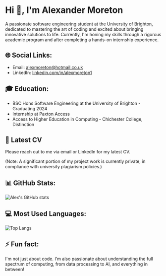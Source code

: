 # Hi 👋, I'm Alexander Moreton

A passionate software engineering student at the University of Brighton, dedicated to mastering the art of coding and excited about bringing innovative solutions to life. Currently, I'm honing my skills through a rigorous academic program and after completing a hands-on internship experience.

## 🌐 Social Links:
- Email: [alexmoreton@hotmail.co.uk](mailto:alexmoreton@hotmail.co.uk)
- LinkedIn: [linkedin.com/in/alexmoreton1](https://www.linkedin.com/in/alexmoreton1)

## 🎓 Education:

- BSC Hons Software Engineering at the University of Brighton - Graduating 2024
- Internship at Paxton Access
- Access to Higher Education in Computing - Chichester College, Distinction

## 📄 Latest CV
Please reach out to me via email or LinkedIn for my latest CV.

(Note: A significant portion of my project work is currently private, in compliance with university plagiarism policies.)
## 📊 GitHub Stats:

![Alex's GitHub stats](https://github-readme-stats.vercel.app/api?username=AlexMoreton1&show_icons=true&theme=radical)

## 💻 Most Used Languages:

![Top Langs](https://github-readme-stats.vercel.app/api/top-langs/?username=AlexMoreton1&layout=compact)


## ⚡ Fun fact:

I'm not just about code. I'm also passionate about understanding the full spectrum of computing, from data processing to AI, and everything in between!

<!--
## 💼 Professional Skills:

```text
JavaScript   ███████████░░   70%
Java         ████████░░░░░   50%
Python       ███████░░░░░░   40%
-->

<!--
**AlexMoreton1/AlexMoreton1** is a ✨ _special_ ✨ repository because its `README.md` (this file) appears on your GitHub profile.

Here are some ideas to get you started:

- 🔭 I’m currently working on ...
- 🌱 I’m currently learning ...
- 👯 I’m looking to collaborate on ...
- 🤔 I’m looking for help with ...
- 💬 Ask me about ...
- 📫 How to reach me: ...
- 😄 Pronouns: ...
- ⚡ Fun fact: ...
-->

